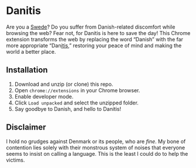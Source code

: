 # Danitis

Are you a [Swede](https://satwcomic.com/fanart/6087/ein-throat-infection)? Do you suffer from Danish-related discomfort while browsing the web? Fear not, for Danitis is here to save the day! This Chrome extension transforms the web by replacing the word “Danish” with the far more appropriate “Dan[itis](https://en.wiktionary.org/wiki/-itis#English),” restoring your peace of mind and making the world a better place.

## Installation

1. Download and unzip (or clone) this repo.
2. Open `chrome://extensions` in your Chrome browser.
3. Enable developer mode.
4. Click `Load unpacked` and select the unzipped folder.
5. Say goodbye to Danish, and hello to Danitis!

## Disclaimer

I hold no grudges against Denmark or its people, who are *fine*. My bone of contention lies solely with their monstrous system of noises that everyone seems to insist on calling a language. This is the least I could do to help the victims.
